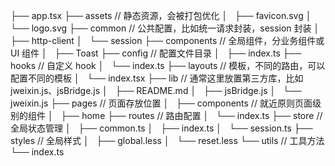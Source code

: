 ├── app.tsx
├── assets // 静态资源，会被打包优化
│   ├── favicon.svg
│   └── logo.svg
├── common // 公共配置，比如统一请求封装，session 封装
│   ├── http-client
│   └── session
├── components // 全局组件，分业务组件或 UI 组件
│   ├── Toast
├── config // 配置文件目录
│   ├── index.ts
├── hooks // 自定义 hook
│   └── index.ts
├── layouts // 模板，不同的路由，可以配置不同的模板
│   └── index.tsx
├── lib // 通常这里放置第三方库，比如 jweixin.js、jsBridge.js
│   ├── README.md
│   ├── jsBridge.js
│   └── jweixin.js
├── pages // 页面存放位置
│   ├── components // 就近原则页面级别的组件
│   ├── home
├── routes // 路由配置
│   └── index.ts
├── store // 全局状态管理
│   ├── common.ts
│   ├── index.ts
│   └── session.ts
├── styles // 全局样式
│   ├── global.less
│   └── reset.less
└── utils // 工具方法
└── index.ts
